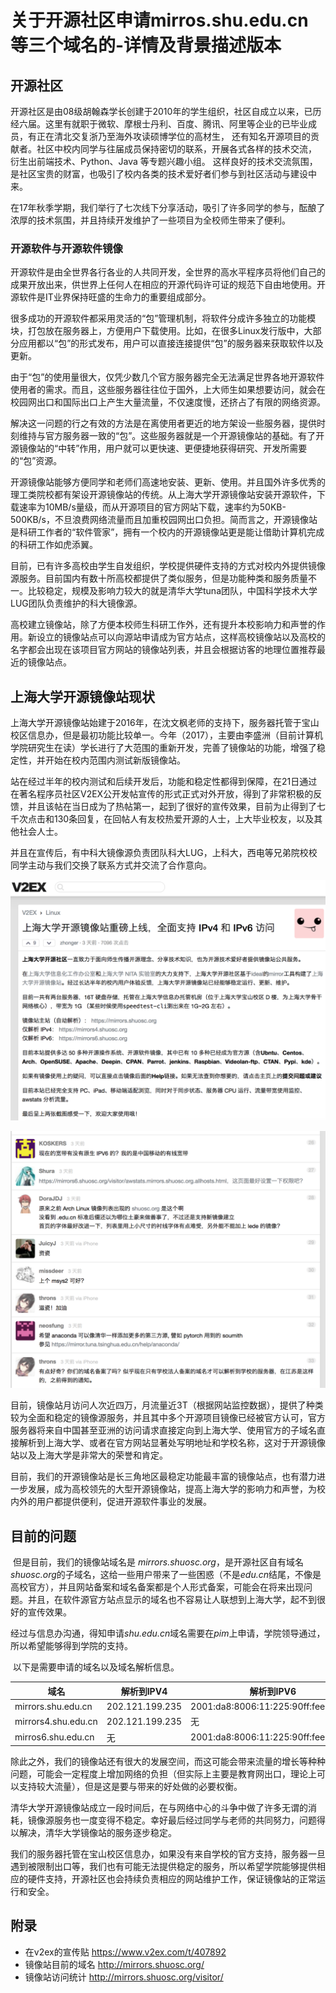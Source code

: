 # 关于开源社区申请mirros.shu.edu.cn等三个域名的-详情及背景描述版本

## 开源社区

​	开源社区是由08级胡翰森学长创建于2010年的学生组织，社区自成立以来，已历经六届。这里有就职于微软、摩根士丹利、百度、腾讯、阿里等企业的已毕业成员，有正在清北交复浙乃至海外攻读硕博学位的高材生， 还有知名开源项目的贡献者。社区中校内同学与往届成员保持密切的联系，开展各式各样的技术交流， 衍生出前端技术、Python、Java 等专题兴趣小组。 这样良好的技术交流氛围，是社区宝贵的财富，也吸引了校内各类的技术爱好者们参与到社区活动与建设中来。

​	在17年秋季学期，我们举行了七次线下分享活动，吸引了许多同学的参与，酝酿了浓厚的技术氛围，并且持续开发维护了一些项目为全校师生带来了便利。

### 开源软件与开源软件镜像

​        开源软件是由全世界各行各业的人共同开发，全世界的高水平程序员将他们自己的成果开放出来，供世界上任何人在相应的开源代码许可证的规范下自由地使用。开源软件是IT业界保持旺盛的生命力的重要组成部分。

​        很多成功的开源软件都采用灵活的“包”管理机制，将软件分成许多独立的功能模块，打包放在服务器上，方便用户下载使用。比如，在很多Linux发行版中，大部分应用都以“包”的形式发布，用户可以直接连接提供“包”的服务器来获取软件以及更新。

​        由于“包”的使用量很大，仅凭少数几个官方服务器完全无法满足世界各地开源软件使用者的需求。而且，这些服务器往往位于国外，上大师生如果想要访问，就会在校园网出口和国际出口上产生大量流量，不仅速度慢，还挤占了有限的网络资源。

​        解决这一问题的行之有效的方法是在离使用者更近的地方架设一些服务器，提供时刻维持与官方服务器一致的“包”。这些服务器就是一个开源镜像站的基础。有了开源镜像站的“中转”作用，用户就可以更快速、更便捷地获得研究、开发所需要的“包”资源。

​        开源镜像站能够方便同学和老师们高速地安装、更新、使用。并且国外许多优秀的理工类院校都有架设开源镜像站的传统。从上海大学开源镜像站安装开源软件，下载速率为10MB/s量级，而从开源项目的官方网站下载，速率约为50KB-500KB/s，不旦浪费网络流量而且加重校园网出口负担。简而言之，开源镜像站是科研工作者的“软件管家”，拥有一个校内的开源镜像站更是能让借助计算机完成的科研工作如虎添翼。

​	目前，已有许多高校由学生自发组织，学校提供硬件支持的方式对校内外提供镜像源服务。目前国内有数十所高校都提供了类似服务，但是功能种类和服务质量不一。比较稳定，规模及影响力较大的就是清华大学tuna团队，中国科学技术大学LUG团队负责维护的科大镜像源。

​	高校建立镜像站，除了方便本校师生科研工作外，还有提升本校影响力和声誉的作用。新设立的镜像站点可以向源站申请成为官方站点，这样高校镜像站以及高校的名字都会出现在该项目官方网站的镜像站列表，并且会根据访客的地理位置推荐最近的镜像站点。

## 上海大学开源镜像站现状

​	上海大学开源镜像站始建于2016年，在沈文枫老师的支持下，服务器托管于宝山校区信息办，但是最初功能比较单一。今年（2017），主要由李盛洲（目前计算机学院研究生在读）学长进行了大范围的重新开发，完善了镜像站的功能，增强了稳定性，并开始在校内范围内测试新版镜像站。

​	站在经过半年的校内测试和后续开发后，功能和稳定性都得到保障，在21日通过在著名程序员社区V2EX公开发帖宣传的形式正式对外开放，得到了非常积极的反馈，并且该帖在当日成为了热帖第一，起到了很好的宣传效果，目前为止得到了七千次点击和130条回复，在回帖人有友校热爱开源的人士，上大毕业校友，以及其他社会人士。

​	并且在宣传后，有中科大镜像源负责团队科大LUG，上科大，西电等兄弟院校校同学主动与我们交换了联系方式并交流了合作意向。

![v2截图](关于开源社区申请mirros等三个域名的详情-pic1.png)

​![v2评论截图](关于开源社区申请mirros等三个域名的详情-pic2.png)

​	目前，镜像站月访问人次近四万，月流量近3T（根据网站监控数据），提供了种类较为全面和稳定的镜像源服务，并且其中多个开源项目镜像已经被官方认可，官方服务器将来自中国甚至亚洲的访问请求直接定向到上海大学、使用官方的子域名直接解析到上海大学、或者在官方网站显著处写明地址和学校名称，这对于开源镜像站以及上海大学是非常大的荣誉和肯定。

​	目前，我们的开源镜像站是长三角地区最稳定功能最丰富的镜像站点，也有潜力进一步发展，成为高校领先的大型开源镜像站，提高上海大学的影响力和声誉，为校内外的用户都提供便利，促进开源软件事业的发展。

## 目前的问题

​	但是目前，我们的镜像站域名是 *mirrors.shuosc.org*，是开源社区自有域名*shuosc.org*的子域名，这给一些用户带来了一些困惑（不是*edu.cn*结尾，不像是高校官方），并且网站备案和域名备案都是个人形式备案，可能会在将来出现问题。并且，在软件源官方站点显示的域名也不容易让人联想到上海大学，起不到很好的宣传效果。

​	经过与信息办沟通，得知申请*shu.edu.cn*域名需要在*pim*上申请，学院领导通过，所以希望能够得到学院的支持。

​	以下是需要申请的域名以及域名解析信息。

| 域名                  | 解析到IPV4         | 解析到IPV6                             |
| ------------------- | --------------- | ----------------------------------- |
| mirrors.shu.edu.cn  | 202.121.199.235 | 2001:da8:8006:11:225:90ff:fee1:813e |
| mirrors4.shu.edu.cn | 202.121.199.235 | 无                                   |
| mirros6.shu.edu.cn  | 无               | 2001:da8:8006:11:225:90ff:fee1:813e |



​	除此之外，我们的镜像站还有很大的发展空间，而这可能会带来流量的增长等种种问题，可能会一定程度上增加网络的负担（但实际上主要是教育网出口，理论上可以支持较大流量），但是这是要与带来的好处做的必要权衡。

​	清华大学开源镜像站成立一段时间后，在与网络中心的斗争中做了许多无谓的消耗，镜像源服务也一度变得不稳定。幸好最后经过同学与老师的共同努力，问题得以解决，清华大学镜像站的服务逐步稳定。

​	我们的服务器托管在宝山校区信息办，如果没有来自学校的官方支持，服务器一旦遇到被限制出口等，我们也有可能无法提供稳定的服务，所以希望学院能够提供相应的硬件支持，开源社区也会持续负责相应的网站维护工作，保证镜像站的正常运行和安全。

## 附录

* 在v2ex的宣传贴 https://www.v2ex.com/t/407892
* 镜像站目前的域名 http://mirrors.shuosc.org/
* 镜像站访问统计 http://mirrors.shuosc.org/visitor/